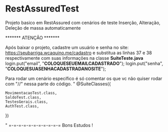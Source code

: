 # RestAssuredTest
Projeto basico em RestAssured com cenários de teste Inserção, Alteração, Deleção de massa automaticamente

*******  ATENÇÂO   *******

Após baixar o projeto, cadastre um usuário e senha no site:  https://seubarriga.wcaquino.me/cadastro
e substitua as linhas 37 e 38 respectivamente com suas informações na classe **SuiteTeste.java**
		login.put("email", "**COLOQUESEUEMAILCADASTRADO**");
		login.put("senha", "**COLOQUESUASENHACADASTRADANOSITE**");

Para rodar um cenário específico é só comentar os que vc não quiser rodar com "//" nessa parte do código.
"
@SuiteClasses({
	
	MovimentacaoTest.class,
	SaldoTest.class,
	TestesGerais.class,
	AuthTest.class,
})

"
=-=-=-=-=-=-=-=-=-=-=
Bons Estudos !   
